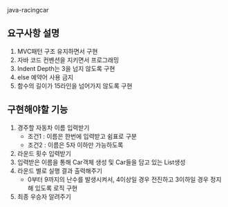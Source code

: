 java-racingcar

## 요구사항 설명
1. MVC패턴 구조 유지하면서 구현
2. 자바 코드 컨벤션을 지키면서 프로그래밍
3. Indent Depth는 3을 넘지 않도록 구현
4. else 예약어 사용 금지
5. 함수의 길이가 15라인을 넘어가지 않도록 구현


## 구현해야할 기능
1. 경주할 자동차 이름 입력받기
    - 조건1 : 이름은 한번에 입력받고 쉼표로 구분
    - 조건2 : 이름은 5자 이하만 가능하도록
2. 라운드 횟수 입력받기
3. 입력받은 이름을 통해 Car객체 생성 및 Car들을 담고 있는 List생성 
4. 라운드 별로 실행 결과 출력해주기
    - 0부터 9까지의 난수를 발생시켜서, 4이상일 경우 전진하고 3이하일 경우 정지해 있도록 로직 구현
5. 최종 우승자 알려주기
